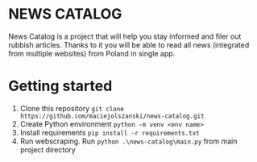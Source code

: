 # NEWS CATALOG

News Catalog is a project that will help you stay informed and filer out
rubbish articles. Thanks to it you will be able to read all news 
(integrated from multiple websites) from Poland in single app.

# Getting started
1. Clone this repository `git clone https://github.com/maciejolszanski/news-catalog.git` 
2. Create Python environment `python -m venv <env name>`
3. Install requirements `pip install -r requirements.txt`
4. Run webscraping. Run `python .\news-catalog\main.py` from main project directory
